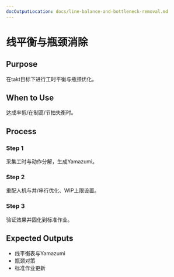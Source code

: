 ```yaml
---
docOutputLocation: docs/line-balance-and-bottleneck-removal.md
---
```


# 线平衡与瓶颈消除

## Purpose

在takt目标下进行工时平衡与瓶颈优化。

## When to Use

达成率低/在制高/节拍失衡时。

## Process

### Step 1

采集工时与动作分解，生成Yamazumi。

### Step 2

重配人机与并/串行优化、WIP上限设置。

### Step 3

验证效果并固化到标准作业。

## Expected Outputs

- 线平衡表与Yamazumi
- 瓶颈对策
- 标准作业更新
